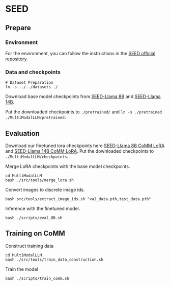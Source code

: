# SEED
## Prepare

### Environment

For the environment, you can follow the instructions in the [SEED official repository](https://github.com/AILab-CVC/SEED).


### Data and checkpoints

```
# Dataset Preparation
ln -s ../../datasets ./
```

Download base model checkpoints from [SEED-Llama 8B](https://huggingface.co/AILab-CVC/seed-llama-8b-sft) and [SEED-Llama 14B](https://huggingface.co/AILab-CVC/seed-llama-14b-sft).

Put the downloaded checkpoints to `./pretrained/` and `ln -s ./pretrained ./MultiModalLLM/pretrained`.


## Evaluation

Download our finetuned lora checkpoints here [SEED-Llama 8B CoMM LoRA](https://drive.google.com/file/d/1ay9N17QvFhhVXU-ddfy6EK55YfTlem6t/view?usp=sharing) and [SEED-Llama 14B CoMM LoRA](https://drive.google.com/file/d/1NfOg17gSQgbBf8ejUyn2xudQoHveDzKL/view?usp=sharing). 
Put the downloaded checkpoints to `./MultiModalLLM/checkpoints`.

Merge LoRA checkpoints with the base model checkpoints.
```
cd MultiModalLLM
bash ./src/tools/merge_lora.sh
```

Convert images to discrete image ids.
```
bash src/tools/extract_image_ids.sh "val_data.pth,test_data.pth"
```

Inference with the finetuned model.
```
bash ./scripts/eval_8B.sh
```

## Training on CoMM

Construct training data
```
cd MultiModalLLM
bash ./src/tools/train_data_construction.sh
```

Train the model
```
bash ./scripts/train_comm.sh
```